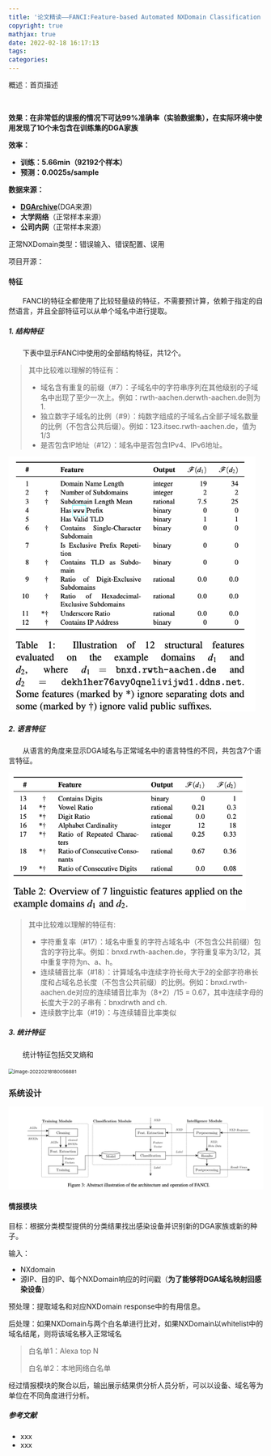 ```yaml
---
title: '论文精读——FANCI:Feature-based Automated NXDomain Classification and Intelligence'
copyright: true
mathjax: true
date: 2022-02-18 16:17:13
tags:
categories:
---
```


概述：首页描述

![]()

<!--more-->

**效果：在非常低的误报的情况下可达99%准确率（实验数据集），在实际环境中使用发现了10个未包含在训练集的DGA家族**

**效率：**

- **训练：5.66min（92192个样本）**
- **预测：0.0025s/sample**

**数据来源：**

- [**DGArchive**](https://dgarchive.caad.fkie.fraunhofer.de/welcome/)(DGA来源)
- **大学网络**（正常样本来源）
- **公司内网**（正常样本来源）

正常NXDomain类型：错误输入、错误配置、误用

项目开源：







#### 特征

&emsp;&emsp;FANCI的特征全都使用了比较轻量级的特征，不需要预计算，依赖于指定的自然语言，并且全部特征可以从单个域名中进行提取。

##### 1. 结构特征

&emsp;&emsp;下表中显示FANCI中使用的全部结构特征，共12个。

> 其中比较难以理解的特征有：
>
> - 域名含有重复的前缀（#7）：子域名中的字符串序列在其他级别的子域名中出现了至少一次上。例如：rwth-aachen.derwth-aachen.de则为1.
> - 独立数字子域名的比例（#9）：纯数字组成的子域名占全部子域名数量的比例（不包含公共后缀）。例如：123.itsec.rwth-aachen.de，值为1/3
> - 是否包含IP地址（#12）：域名中是否包含IPv4、IPv6地址。

<img src="https://raw.githubusercontent.com/AnchoretY/images/master/blog/image.0q9ikcmfdeua.png" alt="image" style="zoom:67%;" />

##### 2. 语言特征

&emsp;&emsp;从语言的角度来显示DGA域名与正常域名中的语言特性的不同，共包含7个语言特征。

<img src="https://raw.githubusercontent.com/AnchoretY/images/master/blog/image.z6xvmvruy.png" alt="image" style="zoom:67%;" />

> 其中比较难以理解的特征有:
>
> - 字符重复率（#17）：域名中重复的字符占域名中（不包含公共前缀）包含的字符比率。例如：bnxd.rwth-aachen.de，字符重复率为3/12，其中重复字符为n、a、h。
> - 连续辅音比率（#18）：计算域名中连续字符长母大于2的全部字符串长度和占域名总长度（不包含公共前缀）的比例。例如：bnxd.rwth-aachen.de对应的连续辅音比率为（8+2）/15 = 0.67，其中连续字母的长度大于2的子串有：bnxdrwth and ch.
> - 连续数字比率（#19）：与连续辅音比率类似

##### 3. 统计特征

&emsp;&emsp;统计特征包括交叉熵和

<img src="/Users/yhk/Library/Application Support/typora-user-images/image-20220218180056881.png" alt="image-20220218180056881" style="zoom:67%;" />

### 系统设计

![image](https://raw.githubusercontent.com/AnchoretY/images/master/blog/image.fp82qbxhve7.png)



#### 情报模块

目标：根据分类模型提供的分类结果找出感染设备并识别新的DGA家族或新的种子。

输入：

- NXdomain
- 源IP、目的IP、每个NXDomain响应的时间戳（**为了能够将DGA域名映射回感染设备**）

预处理：提取域名和对应NXDomain response中的有用信息。

后处理：如果NXDomain与两个白名单进行比对，如果NXDomain以whitelist中的域名结尾，则将该域名移入正常域名

> 白名单1：Alexa top N
>
> 白名单2：本地网络白名单

经过情报模块的聚合以后，输出展示结果供分析人员分析，可以以设备、域名等为单位在不同角度进行分析。



##### 参考文献

- xxx
- xxx
